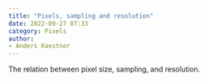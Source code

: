 ```yaml
---
title: "Pixels, sampling and resolution"
date: 2022-09-27 07:33
category: Pixels
author:
- Anders Kaestner
---
```


The relation between pixel size, sampling, and resolution.
 
